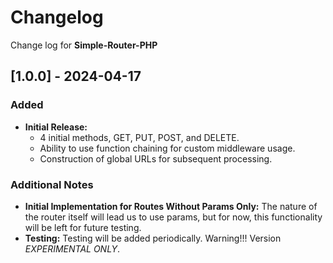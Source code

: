 # Changelog

Change log for **Simple-Router-PHP**

## [1.0.0] - 2024-04-17

### Added
- **Initial Release:**
  * 4 initial methods, GET, PUT, POST, and DELETE.
  * Ability to use function chaining for custom middleware usage.
  * Construction of global URLs for subsequent processing.

### Additional Notes
- **Initial Implementation for Routes Without Params Only:** The nature of the router itself will lead us to use params, but for now, this functionality will be left for future testing.
- **Testing:** Testing will be added periodically. Warning!!! Version *EXPERIMENTAL ONLY*.
